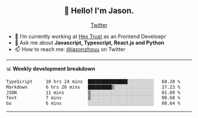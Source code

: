 <h2 align="center">👋 Hello! I'm Jason.</h2>
<p align="center">
  <a href="https://twitter.com/jasonzhouu">Twitter</a>
</p>


- 🔭 I’m currently working at [Hex Trust](https://hextrust.com/) as an Frontend Develoepr
- 💬 Ask me about **Javascript, Typescript, React.js and Python**
- 📫 How to reach me: [@jasonzhouu](https://twitter.com/jasonzhouu) on Twitter

-------

📊 **Weekly development breakdown**
<!--START_SECTION:waka-->

```txt
TypeScript     10 hrs 24 mins  ███████████████░░░░░░░░░░   60.20 %
Markdown       6 hrs 26 mins   █████████▒░░░░░░░░░░░░░░░   37.23 %
JSON           11 mins         ▒░░░░░░░░░░░░░░░░░░░░░░░░   01.09 %
Text           7 mins          ▒░░░░░░░░░░░░░░░░░░░░░░░░   00.68 %
Go             6 mins          ░░░░░░░░░░░░░░░░░░░░░░░░░   00.64 %
```

<!--END_SECTION:waka-->

-------
